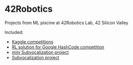 # 42Robotics

Projects from ML piscine at 42Robotics Lab, 42 Silicon Valley

Included: 
* [Kaggle competitions](https://github.com/recluse27/Kaggle_experience)
* [RL solution for Google HashCode competition](https://github.com/recluse27/42Robotics/tree/master/RLforGoogleHashCode)
* [mini Subvocalization project](https://github.com/recluse27/42Robotics/tree/master/miniSubvocalization)
* [Subvocalization project](https://github.com/recluse27/Kaggle_experience)